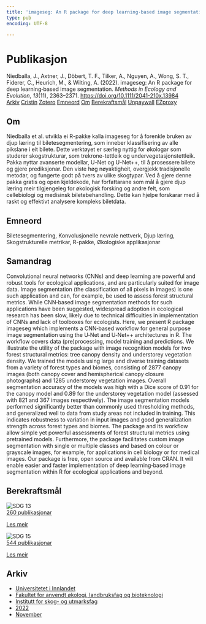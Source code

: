 ```yaml
---
title: 'imageseg: An R package for deep learning‐based image segmentation'
type: pub
encoding: UTF-8

---
```

<h1>Publikasjon</h1>
<article id="csl-bib-container-GP4AKBE7" class="csl-bib-container">
  <div class="csl-bib-body"> <div class="csl-entry">Niedballa, J., Axtner, J., Döbert, T. F., Tilker, A., Nguyen, A., Wong, S. T., Fiderer, C., Heurich, M., &#38; Wilting, A. (2022). imageseg: An R package for deep learning‐based image segmentation. <i>Methods in Ecology and Evolution</i>, <i>13</i>(11), 2363–2371. <a href="https://doi.org/10.1111/2041-210x.13984">https://doi.org/10.1111/2041-210x.13984</a></div> </div>
  <div class="csl-bib-buttons">
    <a href="#taxonomy-article-GP4AKBE7" alt="archive" class="csl-bib-button">Arkiv</a>
    <a href="https://app.cristin.no/results/show.jsf?id=2075050" alt="Cristin" class="csl-bib-button">Cristin</a>
    <a href="http://zotero.org/groups/5881554/items/GP4AKBE7" alt="Zotero" class="csl-bib-button">Zotero</a>
    <a href="#keywords-article-GP4AKBE7" alt="keywords" class="csl-bib-button">Emneord</a>
    <a href="#about-article-GP4AKBE7" alt="about_pub" class="csl-bib-button">Om</a>
    <a href="#sdg-article-GP4AKBE7" alt="sdg" class="csl-bib-button">Berekraftsmål</a>
    <a href="https://repository.publisso.de/resource/frl:6452617/data" alt="Unpaywall" class="csl-bib-button">Unpaywall</a>
    <a href="https://repository.publisso.de/resource/frl:6452617/data" alt="EZproxy" class="csl-bib-button">EZproxy</a>
  </div>
  <div id="csl-bib-meta-container-GP4AKBE7"></div>
</article>
<div id="csl-bib-meta-GP4AKBE7" class="csl-bib-meta">
  <article id="about-article-GP4AKBE7" class="about_pub-article">
    <h1>Om</h1>
    Niedballa et al. utvikla ei R-pakke kalla imageseg for å forenkle bruken av djup læring til biletesegmentering, som inneber klassifisering av alle pikslane i eit bilete. Dette verktøyet er særleg nyttig for økologar som studerer skogstrukturar, som trekrone-tettleik og undervegetasjonstettleik. Pakka nyttar avanserte modellar, U-Net og U-Net++, til å prosessere bilete og gjere prediksjonar. Den viste høg nøyaktigheit, overgjekk tradisjonelle metodar, og fungerte godt på tvers av ulike skogtypar. Ved å gjere denne pakka gratis og open kjeldekode, har forfattarane som mål å gjere djup læring meir tilgjengeleg for økologisk forsking og andre felt, som cellebiologi og medisinsk biletebehandling. Dette kan hjelpe forskarar med å raskt og effektivt analysere kompleks biletdata.
  </article>
  <article id="keywords-article-GP4AKBE7" class="keywords-article">
    <h1>Emneord</h1>
    Biletesegmentering, Konvolusjonelle nevrale nettverk, Djup læring, Skogstrukturelle metrikar, R-pakke, Økologiske applikasjonar
  </article>
  <article id="abstract-article-GP4AKBE7" class="abstract-article">
    <h1>Samandrag</h1>
    Convolutional neural networks (CNNs) and deep learning are powerful and robust tools for ecological applications, and are particularly suited for image data. Image segmentation (the classification of all pixels in images) is one such application and can, for example, be used to assess forest structural metrics. While CNN‐based image segmentation methods for such applications have been suggested, widespread adoption in ecological research has been slow, likely due to technical difficulties in implementation of CNNs and lack of toolboxes for ecologists. Here, we present R package imageseg which implements a CNN‐based workflow for general purpose image segmentation using the U‐Net and U‐Net++ architectures in R. The workflow covers data (pre)processing, model training and predictions. We illustrate the utility of the package with image recognition models for two forest structural metrics: tree canopy density and understorey vegetation density. We trained the models using large and diverse training datasets from a variety of forest types and biomes, consisting of 2877 canopy images (both canopy cover and hemispherical canopy closure photographs) and 1285 understorey vegetation images. Overall segmentation accuracy of the models was high with a Dice score of 0.91 for the canopy model and 0.89 for the understorey vegetation model (assessed with 821 and 367 images respectively). The image segmentation models performed significantly better than commonly used thresholding methods, and generalized well to data from study areas not included in training. This indicates robustness to variation in input images and good generalization strength across forest types and biomes. The package and its workflow allow simple yet powerful assessments of forest structural metrics using pretrained models. Furthermore, the package facilitates custom image segmentation with single or multiple classes and based on colour or grayscale images, for example, for applications in cell biology or for medical images. Our package is free, open source and available from CRAN. It will enable easier and faster implementation of deep learning‐based image segmentation within R for ecological applications and beyond.
  </article>
  <article id="sdg-article-GP4AKBE7" class="sdg-article">
    <h1>Berekraftsmål</h1>
    <div class="sdg-container"><div id="sdg13" class="sdg">
        <img src="{{< params subfolder >}}images/sdg/sdg13_nn.png" class="image" alt="SDG 13">
        <div class="sdg-overlay">
          <a href="{{< params subfolder >}}nn/archive/?sdg=13#archive" class="sdg-publication-count"><span>260</span> publikasjonar</a>
          <p><a href="https://fn.no/om-fn/fns-baerekraftsmaal/stoppe-klimaendringene?lang=nno-NO" class="sdg-read-more">Les meir</a></p>
        </div>
      </div> <div id="sdg15" class="sdg">
        <img src="{{< params subfolder >}}images/sdg/sdg15_nn.png" class="image" alt="SDG 15">
        <div class="sdg-overlay">
          <a href="{{< params subfolder >}}nn/archive/?sdg=15#archive" class="sdg-publication-count"><span>544</span> publikasjonar</a>
          <p><a href="https://fn.no/om-fn/fns-baerekraftsmaal/livet-paa-land?lang=nno-NO" class="sdg-read-more">Les meir</a></p>
        </div>
      </div></div>
  </article>
  <article id="taxonomy-article-GP4AKBE7" class="taxonomy-article">
    <h1>Arkiv</h1>
    <ul>
      <li><a href="{{< params subfolder >}}nn/archive/?key=3DCRN523">Universitetet i Innlandet</a></li>
      <li><a href="{{< params subfolder >}}nn/archive/?key=T77LXH6D">Fakultet for anvendt økologi, landbruksfag og bioteknologi</a></li>
      <li><a href="{{< params subfolder >}}nn/archive/?key=7TRARPE3">Institutt for skog- og utmarksfag</a></li>
      <li><a href="{{< params subfolder >}}nn/archive/?key=H9K9UC39">2022</a></li>
      <li><a href="{{< params subfolder >}}nn/archive/?key=A2LGFBDJ">November</a></li>
    </ul>
  </article>
</div>
